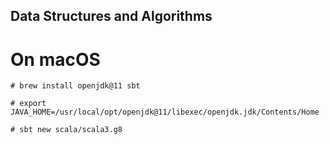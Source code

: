## Data Structures and Algorithms

# On macOS

~~~ {.sh}
# brew install openjdk@11 sbt

# export JAVA_HOME=/usr/local/opt/openjdk@11/libexec/openjdk.jdk/Contents/Home

# sbt new scala/scala3.g8
~~~
